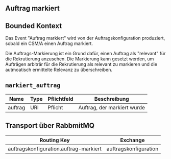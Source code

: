 ## Auftrag markiert

## Bounded Kontext

Das Event "Auftrag markiert" wird von der Auftragskonfiguration produziert, sobald ein CSM/A einen Auftrag markiert.

Die Auftrags-Markierung ist ein Grund dafür, einen Auftrag als "relevant" für die Rekrutierung anzusehen. Die Markierung kann gesetzt werden, um Aufträgen arbiträr für die Rekrutierung als relevant zu markieren und die autmoatisch ermittelte Relevanz zu überschreiben.

## `markiert_auftrag`

| Name    | Type | Pflichtfeld | Beschreibung                |
| ------- | ---- | ----------- | --------------------------- |
| auftrag | URI  | Pflicht     | Auftrag, der markiert wurde |

## Transport über RabbmitMQ

| Routing Key                            | Exchange              |
| -------------------------------------- | --------------------- |
| auftragskonfiguration.auftrag-markiert | auftragskonfiguration |
